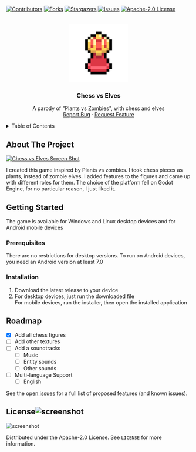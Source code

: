 [![Contributors][contributors-shield]][contributors-url]
[![Forks][forks-shield]][forks-url]
[![Stargazers][stars-shield]][stars-url]
[![Issues][issues-shield]][issues-url]
[![Apache-2.0 License][license-shield]][license-url]


<br />
<div align="center">
  <a href="https://github.com/Befrimon/Chess-vs-Elves">
    <img src="logo.png" alt="Logo" width="160" height="160">
  </a>

<h3 align="center">Chess vs Elves</h3>

  <p align="center">
    A parody of "Plants vs Zombies", with chess and elves
    <br />
    <a href="https://github.com/Befrimon/Chess-vs-Elves/issues/new?labels=bug&template=bug-report---.md">Report Bug</a>
    ·
    <a href="https://github.com/Befrimon/Chess-vs-Elves/issues/new?labels=enhancement&template=feature-request---.md">Request Feature</a>
  </p>
</div>

<details>
  <summary>Table of Contents</summary>
  <ol>
    <li>
      <a href="#about-the-project">About The Project</a>
    </li>
    <li>
      <a href="#getting-started">Getting Started</a>
      <ul>
        <li><a href="#prerequisites">Prerequisites</a></li>
        <li><a href="#installation">Installation</a></li>
      </ul>
    </li>
    <li><a href="#usage">Usage</a></li>
    <li><a href="#roadmap">Roadmap</a></li>
    <li><a href="#contributing">Contributing</a></li>
    <li><a href="#license">License</a></li>
    <li><a href="#contact">Contact</a></li>
    <li><a href="#acknowledgments">Acknowledgments</a></li>
  </ol>
</details>


## About The Project
[![Chess vs Elves Screen Shot][product-screenshot]]()

I created this game inspired by Plants vs zombies. I took chess pieces as plants, instead of zombie elves. I added features to the figures and came up with different roles for them. The choice of the platform fell on Godot Engine, for no particular reason, I just liked it.


## Getting Started
The game is available for Windows and Linux desktop devices and for Android mobile devices

### Prerequisites
There are no restrictions for desktop versions. To run on Android devices, you need an Android version at least 7.0

### Installation
1. Download the latest release to your device
2. For desktop devices, just run the downloaded file <br> For mobile devices, run the installer, then open the installed application


## Roadmap
- [x] Add all chess figures
- [ ] Add other textures
- [ ] Add a soundtracks
    - [ ] Music
    - [ ] Entity sounds
    - [ ] Other sounds
- [ ] Multi-language Support
    - [ ] English

See the [open issues](https://github.com/Befrimon/Chess-vs-Elves/issues) for a full list of proposed features (and known issues).


## License![screenshot](https://github.com/Befrimon/Chess-vs-Elves/assets/60185455/4fb80022-444b-450b-902c-2fa300761835)
![screenshot](https://github.com/Befrimon/Chess-vs-Elves/assets/60185455/ece49286-0bac-4316-a524-572e5af57652)

Distributed under the Apache-2.0 License. See `LICENSE` for more information.


[contributors-shield]: https://img.shields.io/github/contributors/Befrimon/Chess-vs-Elves.svg?style=for-the-badge
[contributors-url]: https://github.com/Befrimon/Chess-vs-Elves/graphs/contributors
[forks-shield]: https://img.shields.io/github/forks/Befrimon/Chess-vs-Elves.svg?style=for-the-badge
[forks-url]: https://github.com/Befrimon/Chess-vs-Elves/network/members
[stars-shield]: https://img.shields.io/github/stars/Befrimon/Chess-vs-Elves.svg?style=for-the-badge
[stars-url]: https://github.com/Befrimon/Chess-vs-Elves/stargazers
[issues-shield]: https://img.shields.io/github/issues/Befrimon/Chess-vs-Elves.svg?style=for-the-badge
[issues-url]: https://github.com/Befrimon/Chess-vs-Elves/issues
[license-shield]: https://img.shields.io/github/license/Befrimon/Chess-vs-Elves.svg?style=for-the-badge
[license-url]: https://github.com/Befrimon/Chess-vs-Elves/blob/master/LICENSE
[product-screenshot]: images/screenshot.png
